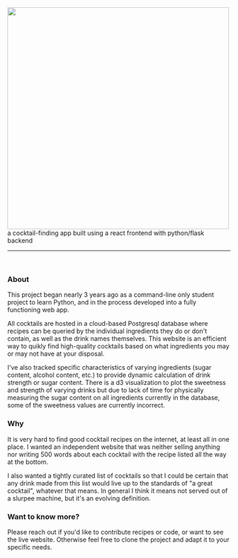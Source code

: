 <img src=http://ntbloom.com/static/media/drinkBaseWhite.9345f238.png width=500>
a cocktail-finding app built using a react frontend with python/flask backend

---

<br/>

### About

This project began nearly 3 years ago as a command-line only student project to
learn Python, and in the process developed into a fully functioning web app.

All cocktails are hosted in a cloud-based Postgresql database where recipes can
be queried by the individual ingredients they do or don't contain, as well as
the drink names themselves. This website is an efficient way to quikly find
high-quality cocktails based on what ingredients you may or may not have at your
disposal.

I've also tracked specific characteristics of varying ingredients (sugar
content, alcohol content, etc.) to provide dynamic calculation of drink strength
or sugar content. There is a d3 visualization to plot the sweetness and strength
of varying drinks but due to lack of time for physically measuring the sugar
content on all ingredients currently in the database, some of the sweetness
values are currently incorrect.

### Why

It is very hard to find good cocktail recipes on the internet, at least all in
one place. I wanted an independent website that was neither selling anything nor
writing 500 words about each cocktail with the recipe listed all the way at the
bottom.

I also wanted a tightly curated list of cocktails so that I could be certain
that any drink made from this list would live up to the standards of "a great
cocktail", whatever that means. In general I think it means not served out of a
slurpee machine, but it's an evolving definition.

### Want to know more?

Please reach out if you'd like to contribute recipes or code, or want to see the
live website. Otherwise feel free to clone the project and adapt it to your
specific needs.
